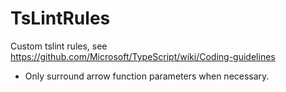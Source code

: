 # TsLintRules
Custom tslint rules, see https://github.com/Microsoft/TypeScript/wiki/Coding-guidelines

- Only surround arrow function parameters when necessary.
